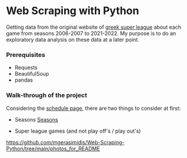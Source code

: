 # Web Scraping with Python
Getting data from the original website of [greek super league](https://www.slgr.gr/el/) about each game from seasons 2006-2007 to 2021-2022. My purpose is to do an exploratory data analysis on these data at a later point.

### Prerequisites
* Requests
* BeautifulSoup
* pandas 

### Walk-through of the project

Considering the [schedule page](https://www.slgr.gr/el/schedule/), there are two things to consider at first:
* Seasons 
[Seasons](mgerasimidis.github.com/Web-Scraping-Python/photos_for_README/seasons.png)

* Super league games (and not play off's / play out's)

https://github.com/mgerasimidis/Web-Scraping-Python/tree/main/photos_for_README
